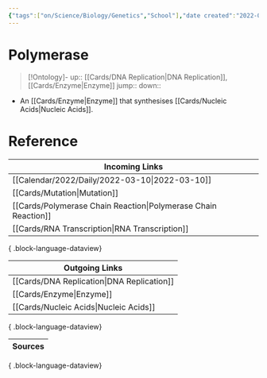 ```yaml
---
{"tags":["on/Science/Biology/Genetics","School"],"date created":"2022-04-21 Thu","edited":"2023-04-06 Thu","dg-publish":true,"permalink":"/cards/polymerase/","dgPassFrontmatter":true}
---
```


# Polymerase

> [!Ontology]-
> up:: [[Cards/DNA Replication\|DNA Replication]], [[Cards/Enzyme\|Enzyme]]
> jump::
> down:: 

- An [[Cards/Enzyme\|Enzyme]] that synthesises [[Cards/Nucleic Acids\|Nucleic Acids]].

# Reference

| Incoming Links                                                    |
| ----------------------------------------------------------------- |
| [[Calendar/2022/Daily/2022-03-10\|2022-03-10]]                 |
| [[Cards/Mutation\|Mutation]]                                   |
| [[Cards/Polymerase Chain Reaction\|Polymerase Chain Reaction]] |
| [[Cards/RNA Transcription\|RNA Transcription]]                 |

{ .block-language-dataview}

| Outgoing Links                                |
| --------------------------------------------- |
| [[Cards/DNA Replication\|DNA Replication]] |
| [[Cards/Enzyme\|Enzyme]]                   |
| [[Cards/Nucleic Acids\|Nucleic Acids]]     |

{ .block-language-dataview}

| Sources |
| ------- |

{ .block-language-dataview}